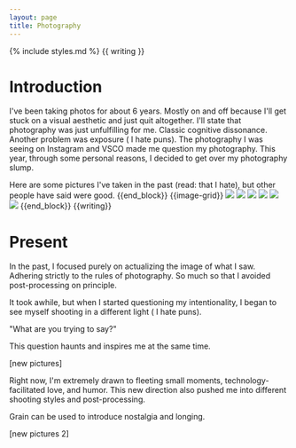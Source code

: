 ```yaml
---
layout: page
title: Photography
---
```

{% include styles.md %}
{{ writing }}

# Introduction

I've been taking photos for about 6 years. Mostly on and off because I'll get stuck on a visual aesthetic and just quit altogether. I'll state that photography was just unfulfilling for me. Classic cognitive dissonance. Another problem was exposure ( I hate puns). The photography I was seeing on Instagram and VSCO made me question my photography. This year, through some personal reasons, I decided to get over my photography slump.

Here are some pictures I've taken in the past (read: that I hate), but other people have said were good.
{{end_block}}
{{image-grid}}
<img src="/assets/photos/clean1.jpg" class="self-start w-33"/>
<img src="/assets/photos/clean4.jpg" class="self-start w-33"/>
<img src="/assets/photos/clean2.jpg" class="self-start w-33"/>
<img src="/assets/photos/clean3.jpg" class="self-start w-33"/>
<img src="/assets/photos/clean3.jpg" class="self-start w-33"/>
<img src="/assets/photos/clean3.jpg" class="self-start w-33"/>
{{end_block}}
{{writing}}
# Present
In the past, I focused purely on actualizing the image of what I saw. Adhering strictly to the rules of photography. So much so that I avoided post-processing on principle.

It took awhile, but when I started questioning my intentionality, I began to see myself shooting in a different light ( I hate puns).

"What are you trying to say?"

This question haunts and inspires me at the same time.



[new pictures]

Right now, I'm extremely drawn to fleeting small moments, technology-facilitated love, and humor. This new direction also pushed me into different shooting styles and post-processing.

Grain can be used to introduce nostalgia and longing.


[new pictures 2]
